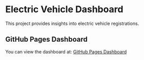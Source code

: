 # Electric Vehicle Dashboard

This project provides insights into electric vehicle registrations.

## GitHub Pages Dashboard

You can view the dashboard at: [GitHub Pages Dashboard](https://repalemayur.github.io/Ev-dashboard/)
